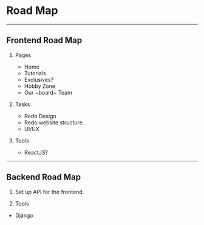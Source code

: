 # Road Map
---

## Frontend Road Map

1. Pages
    -  Home
    -  Tutorials
    -  Exclusives?
    -  Hobby Zone
    -  Our ~board~ Team

2. Tasks
    -  Redo Design
    -  Redo website structure.
    -  UI/UX

3. Tools
    -  ReactJS?

---
## Backend Road Map

1. Set up API for the frontend.

2. Tools
  - Django
